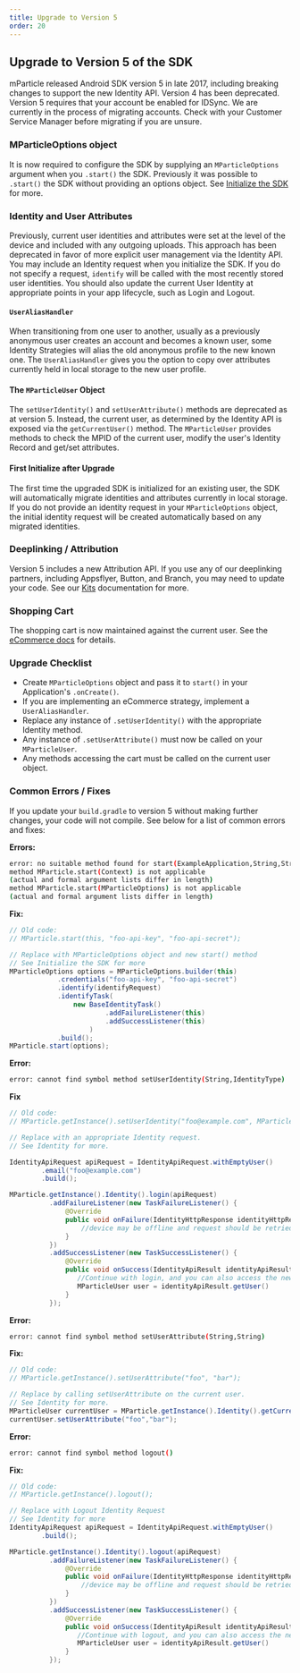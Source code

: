 ```yaml
---
title: Upgrade to Version 5
order: 20
---
```


## Upgrade to Version 5 of the SDK

mParticle released Android SDK version 5 in late 2017, including breaking changes to support the new Identity API. Version 4 has been deprecated. Version 5 requires that your account be enabled for IDSync. We are currently in the process of migrating accounts. Check with your Customer Service Manager before migrating if you are unsure.

### MParticleOptions object

It is now required to configure the SDK by supplying an `MParticleOptions` argument when you `.start()` the SDK. Previously it was possible to `.start()` the SDK without providing an options object. See [Initialize the SDK](/developers/sdk/android/initialize-the-sdk/) for more.

### Identity and User Attributes

Previously, current user identities and attributes were set at the level of the device and included with any outgoing uploads. This approach has been deprecated in favor of more explicit user management via the Identity API. You may include an Identity request when you initialize the SDK. If you do not specify a request, `identify` will be called with the most recently stored user identities. You should also update the current User Identity at appropriate points in your app lifecycle, such as Login and Logout.

#### `UserAliasHandler`

When transitioning from one user to another, usually as a previously anonymous user creates an account and becomes a known user, some Identity Strategies will alias the old anonymous profile to the new known one. The `UserAliasHandler` gives you the option to copy over attributes currently held in local storage to the new user profile.

#### The `MParticleUser` Object

The `setUserIdentity()` and `setUserAttribute()` methods are deprecated as at version 5. Instead, the current user, as determined by the Identity API is exposed via the `getCurrentUser()` method. The `MParticleUser` provides methods to check the MPID of the current user, modify the user's Identity Record and get/set attributes.

#### First Initialize after Upgrade

The first time the upgraded SDK is initialized for an existing user, the SDK will automatically migrate identities and attributes currently in local storage. If you do not provide an identity request in your `MParticleOptions` object, the initial identity request will be created automatically based on any migrated identities.

### Deeplinking / Attribution

Version 5 includes a new Attribution API. If you use any of our deeplinking partners, including Appsflyer, Button, and Branch, you may need to update your code. See our [Kits](/developers/sdk/android/kits#deep-linking) documentation for more.

### Shopping Cart

The shopping cart is now maintained against the current user. See the [eCommerce docs](/developers/sdk/android/ecommerce#product-events) for details.

### Upgrade Checklist

- Create `MParticleOptions` object and pass it to `start()` in your Application's `.onCreate()`.
- If you are implementing an eCommerce strategy, implement a `UserAliasHandler`.
- Replace any instance of `.setUserIdentity()` with the appropriate Identity method.
- Any instance of `.setUserAttribute()` must now be called on your `MParticleUser`.
- Any methods accessing the cart must be called on the current user object.

### Common Errors / Fixes

If you update your `build.gradle` to version 5 without making further changes, your code will not compile. See below for a list of common errors and fixes:

**Errors:**

~~~bash
error: no suitable method found for start(ExampleApplication,String,String)
method MParticle.start(Context) is not applicable
(actual and formal argument lists differ in length)
method MParticle.start(MParticleOptions) is not applicable
(actual and formal argument lists differ in length)
~~~

**Fix:**

~~~java
// Old code:
// MParticle.start(this, "foo-api-key", "foo-api-secret");

// Replace with MParticleOptions object and new start() method
// See Initialize the SDK for more
MParticleOptions options = MParticleOptions.builder(this)
            .credentials("foo-api-key", "foo-api-secret")
            .identify(identifyRequest)
            .identifyTask(
                new BaseIdentityTask()
                        .addFailureListener(this)
                        .addSuccessListener(this)
                    )
            .build();
MParticle.start(options);
~~~

**Error:**

~~~bash
error: cannot find symbol method setUserIdentity(String,IdentityType)
~~~

**Fix**

~~~java
// Old code:
// MParticle.getInstance().setUserIdentity("foo@example.com", MParticle.IdentityType.Email);

// Replace with an appropriate Identity request.
// See Identity for more.

IdentityApiRequest apiRequest = IdentityApiRequest.withEmptyUser()
        .email("foo@example.com")
        .build();

MParticle.getInstance().Identity().login(apiRequest)
          .addFailureListener(new TaskFailureListener() {
              @Override
              public void onFailure(IdentityHttpResponse identityHttpResponse) {
                  //device may be offline and request should be retried - see below.
              }
          })
          .addSuccessListener(new TaskSuccessListener() {
              @Override
              public void onSuccess(IdentityApiResult identityApiResult) {
                 //Continue with login, and you can also access the new/updated user:
                 MParticleUser user = identityApiResult.getUser()
              }
          });
~~~

**Error:**

~~~bash
error: cannot find symbol method setUserAttribute(String,String)
~~~

**Fix:**

~~~java
// Old code:
// MParticle.getInstance().setUserAttribute("foo", "bar");

// Replace by calling setUserAttribute on the current user.
// See Identity for more.
MParticleUser currentUser = MParticle.getInstance().Identity().getCurrentUser();
currentUser.setUserAttribute("foo","bar");
~~~

**Error:**

~~~bash
error: cannot find symbol method logout()
~~~

**Fix:**

~~~java
// Old code:
// MParticle.getInstance().logout();

// Replace with Logout Identity Request
// See Identity for more
IdentityApiRequest apiRequest = IdentityApiRequest.withEmptyUser()
        .build();

MParticle.getInstance().Identity().logout(apiRequest)
          .addFailureListener(new TaskFailureListener() {
              @Override
              public void onFailure(IdentityHttpResponse identityHttpResponse) {
                  //device may be offline and request should be retried - see below.
              }
          })
          .addSuccessListener(new TaskSuccessListener() {
              @Override
              public void onSuccess(IdentityApiResult identityApiResult) {
                 //Continue with logout, and you can also access the new/updated user:
                 MParticleUser user = identityApiResult.getUser()
              }
          });
~~~
